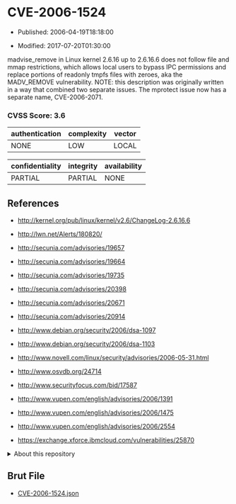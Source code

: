 # CVE-2006-1524

- Published: 2006-04-19T18:18:00

- Modified: 2017-07-20T01:30:00

madvise_remove in Linux kernel 2.6.16 up to 2.6.16.6 does not follow file and mmap restrictions, which allows local users to bypass IPC permissions and replace portions of readonly tmpfs files with zeroes, aka the MADV_REMOVE vulnerability.  NOTE: this description was originally written in a way that combined two separate issues.  The mprotect issue now has a separate name, CVE-2006-2071.

### CVSS Score: **3.6**

| authentication | complexity | vector |
| --- | --- | --- |
| NONE | LOW | LOCAL |

| confidentiality | integrity | availability |
| --- | --- | --- |
| PARTIAL | PARTIAL | NONE |

## References

* http://kernel.org/pub/linux/kernel/v2.6/ChangeLog-2.6.16.6

* http://lwn.net/Alerts/180820/

* http://secunia.com/advisories/19657

* http://secunia.com/advisories/19664

* http://secunia.com/advisories/19735

* http://secunia.com/advisories/20398

* http://secunia.com/advisories/20671

* http://secunia.com/advisories/20914

* http://www.debian.org/security/2006/dsa-1097

* http://www.debian.org/security/2006/dsa-1103

* http://www.novell.com/linux/security/advisories/2006-05-31.html

* http://www.osvdb.org/24714

* http://www.securityfocus.com/bid/17587

* http://www.vupen.com/english/advisories/2006/1391

* http://www.vupen.com/english/advisories/2006/1475

* http://www.vupen.com/english/advisories/2006/2554

* https://exchange.xforce.ibmcloud.com/vulnerabilities/25870

<details>
<summary>About this repository</summary> 

  This repository is part of the project [Live Hack CVE](https://github.com/Live-Hack-CVE). Main website can be found [www.live-hack.org](https://www.live-hack.org) 
  
  Made by [Sn0wAlice](https://github.com/Sn0wAlice) for the people that care about security and need to have a feed of the latest CVEs. Hope you enjoy it, don't forget to star the repo and follow me on [Twitter](https://twitter.com/Sn0wAlice) and [Github](https://github.com/Sn0wAlice). And that is my [personnal website](https://www.alice-snow.me/)

  - [Home Page](https://github.com/Live-Hack-CVE)
  - [Framework](https://github.com/Live-Hack-CVE/cve-framework)
  - [CVE database](https://github.com/Live-Hack-CVE/full_database)
  - [Changelog](https://github.com/Live-Hack-CVE/Changelog)
</details>

## Brut File

* [CVE-2006-1524.json](https://raw.githubusercontent.com/Live-Hack-CVE/full_database/main/cves/2006/CVE-2006-1524.json)

